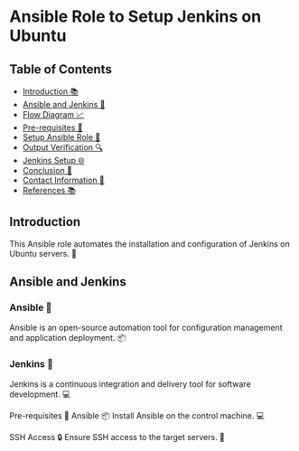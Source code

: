 # Ansible Role to Setup Jenkins on Ubuntu

## Table of Contents
- [Introduction 📚](#introduction)
- [Ansible and Jenkins 🤝](#ansible-and-jenkins)
- [Flow Diagram 📈](#flow-diagram)
- [Pre-requisites 📝](#pre-requisites)
- [Setup Ansible Role 🚀](#setup-ansible-role)
- [Output Verification 🔍](#output-verification)
- [Jenkins Setup 🌐](#jenkins-setup)
- [Conclusion 🎉](#conclusion)
- [Contact Information 📲](#contact-information)
- [References 📚](#references)

## Introduction
This Ansible role automates the installation and configuration of Jenkins on Ubuntu servers. 🚀

## Ansible and Jenkins
### Ansible 🤖
Ansible is an open-source automation tool for configuration management and application deployment. 📦

### Jenkins 🚧
Jenkins is a continuous integration and delivery tool for software development. 💻

Pre-requisites 📝
Ansible 📦
Install Ansible on the control machine. 💻

SSH Access 🔒
Ensure SSH access to the target servers. 🔑


